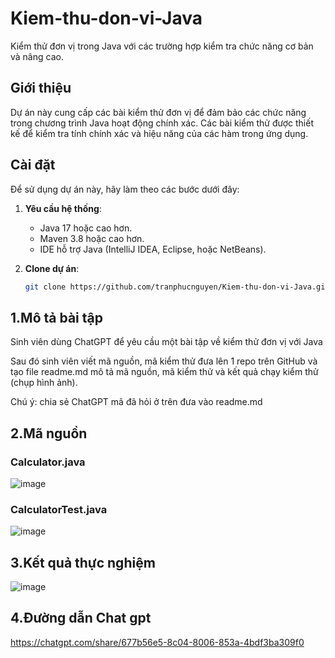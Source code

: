 # Kiem-thu-don-vi-Java
Kiểm thử đơn vị trong Java với các trường hợp kiểm tra chức năng cơ bản và nâng cao.

## Giới thiệu
Dự án này cung cấp các bài kiểm thử đơn vị để đảm bảo các chức năng trong chương trình Java hoạt động chính xác. Các bài kiểm thử được thiết kế để kiểm tra tính chính xác và hiệu năng của các hàm trong ứng dụng.

## Cài đặt
Để sử dụng dự án này, hãy làm theo các bước dưới đây:

1. **Yêu cầu hệ thống**:
   - Java 17 hoặc cao hơn.
   - Maven 3.8 hoặc cao hơn.
   - IDE hỗ trợ Java (IntelliJ IDEA, Eclipse, hoặc NetBeans).

2. **Clone dự án**:
   ```bash
   git clone https://github.com/tranphucnguyen/Kiem-thu-don-vi-Java.git


## 1.Mô tả bài tập
  Sinh viên dùng ChatGPT để yêu cầu một bài tập về kiểm thử đơn vị với Java

  Sau đó sinh viên viết mã nguồn, mã kiểm thử đưa lên 1 repo trên GitHub và tạo file readme.md mô tả mã nguồn, mã kiểm thử và kết quả chạy kiểm thử (chụp hình ảnh).
  
  Chú ý: chia sẻ ChatGPT mã đã hỏi ở trên đưa vào readme.md 

## 2.Mã nguồn
### Calculator.java
![image](https://github.com/user-attachments/assets/6b96e90f-8d69-4b37-b360-792d09d406f4)
### CalculatorTest.java
![image](https://github.com/user-attachments/assets/b7dda196-b215-4a6f-b111-42137c614fd3)
## 3.Kết quả thực nghiệm
![image](https://github.com/user-attachments/assets/6ea27b76-a2de-46df-9d03-39e9fc957ebd)
## 4.Đường dẫn Chat gpt
https://chatgpt.com/share/677b56e5-8c04-8006-853a-4bdf3ba309f0




